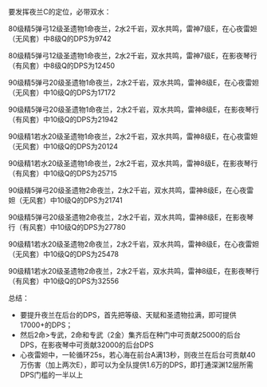 

要发挥夜兰C的定位，必带双水：

80级精5弹弓12级圣遗物1命夜兰，2水2千岩，双水共鸣，雷神7级E，在心夜雷妲（无风套）中8级Q的DPS为9742

80级精5弹弓12级圣遗物1命夜兰，2水2千岩，双水共鸣，雷神7级E，在影夜琴行（有风套）中8级Q的DPS为12450

90级精5弹弓20级圣遗物1命夜兰，2水2千岩，双水共鸣，雷神8级E，在心夜雷妲（无风套）中10级Q的DPS为17172

90级精5弹弓20级圣遗物1命夜兰，2水2千岩，双水共鸣，雷神8级E，在影夜琴行（有风套）中10级Q的DPS为21942

90级精1若水20级圣遗物1命夜兰，2水2千岩，双水共鸣，雷神8级E，在心夜雷妲（无风套）中10级Q的DPS为20124

90级精1若水20级圣遗物1命夜兰，2水2千岩，双水共鸣，雷神8级E，在影夜琴行（有风套）中10级Q的DPS为25715

90级精5弹弓20级圣遗物2命夜兰，2水2千岩，双水共鸣，雷神8级E，在心夜雷妲（无风套）中10级Q的DPS为21741

90级精5弹弓20级圣遗物2命夜兰，2水2千岩，双水共鸣，雷神8级E，在影夜琴行（有风套）中10级Q的DPS为27780

90级精1若水20级圣遗物2命夜兰，2水2千岩，双水共鸣，雷神8级E，在心夜雷妲（无风套）中10级Q的DPS为25478

90级精1若水20级圣遗物2命夜兰，2水2千岩，双水共鸣，雷神8级E，在影夜琴行（有风套）中10级Q的DPS为32556



总结：

- 要提升夜兰在后台的DPS，首先把等级、天赋和圣遗物拉满，即可提供17000+的DPS；
- 然后2命>专武，2命和专武（2金）集齐后在种门中可贡献25000的后台DPS，在影夜琴中可贡献32000的后台DPS
- 心夜雷妲中，一轮循环25s，若心海在前台A满13秒，则夜兰在后台可贡献40万伤害（加上两次E），即可以为全队提供1.6万的DPS，即打通深渊12层所需DPS门槛的一半以上
